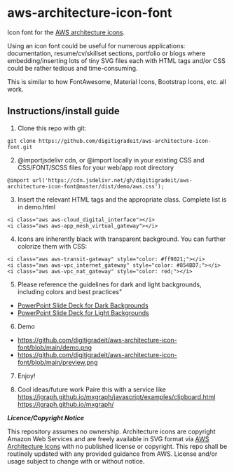 # aws-architecture-icon-font

Icon font for the [AWS architecture icons](https://aws.amazon.com/architecture/icons/).

Using an icon font could be useful for numerous applications: documentation, resume/cv/skillset sections, portfolio or blogs where embedding/inserting lots of tiny SVG files each with HTML tags and/or CSS could be rather tedious and time-consuming.

This is similar to how FontAwesome, Material Icons, Bootstrap Icons, etc. all work.

## Instructions/install guide

1. Clone this repo with git:

```
git clone https://github.com/digitigradeit/aws-architecture-icon-font.git
```

2. @importjsdelivr cdn, or @import locally in your existing CSS and CSS/FONT/SCSS files for your web/app root directory

```
@import url('https://cdn.jsdelivr.net/gh/digitigradeit/aws-architecture-icon-font@master/dist/demo/aws.css');
```

3. Insert the relevant HTML tags and the appropriate class. Complete list is in demo.html

```
<i class="aws aws-cloud_digital_interface"></i>
<i class="aws aws-app_mesh_virtual_gateway"></i>
```

4. Icons are inherently black with transparent background. You can further colorize them with CSS:

```
<i class="aws aws-transit-gateway" style="color: #ff9021;"></i>
<i class="aws aws-vpc_internet_gateway" style="color: #854BD7;"></i>
<i class="aws aws-vpc_nat_gateway" style="color: red;"></i>
```

5. Please reference the guidelines for dark and light backgrounds, including colors and best practices"
* [PowerPoint Slide Deck for Dark Backgrounds](https://d1.awsstatic.com/webteam/architecture-icons/q3-2021/AWS-Architecture-Icons-Deck_For-Dark-BG_09212021.pptx.9ce8315233b44e93e5f95c7493acc96134df7f04.zip)
* [PowerPoint Slide Deck for Light Backgrounds](https://d1.awsstatic.com/webteam/architecture-icons/q3-2021/AWS-Architecture-Icons-Deck_For-Light-BG_09212021.pptx.ebb55809fc3b5817966396387b26b24e6435ebbc.zip)

6. Demo
* https://github.com/digitigradeit/aws-architecture-icon-font/blob/main/demo.png
* https://github.com/digitigradeit/aws-architecture-icon-font/blob/main/preview.png

7. Enjoy!

8. Cool ideas/future work
Paire this with a service like https://jgraph.github.io/mxgraph/javascript/examples/clipboard.html https://jgraph.github.io/mxgraph/

***Licence/Copyright Notice***

This repository assumes no ownership. Architecture icons are copyright Amazon Web Services and are freely available in SVG format via [AWS Architecture Icons](https://aws.amazon.com/architecture/icons/) with no published license or copyright. This repo shall be routinely updated with any provided guidance from AWS. License and/or usage subject to change with or without notice.
